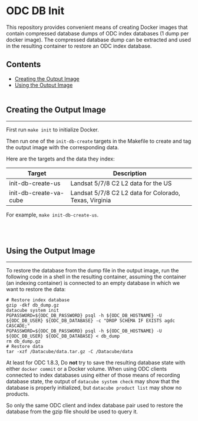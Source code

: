 # ODC DB Init

This repository provides convenient means of creating Docker images that contain compressed database dumps of ODC index databases (1 dump per docker image). The compressed database dump can be extracted and used in the resulting container to restore an ODC index database.

## Contents

* [Creating the Output Image](#create-output)
* [Using the Output Image](#use-output)
<br><br>

## <a name="create-output"></a> Creating the Output Image
-----

First run `make init` to initialize Docker.

Then run one of the `init-db-create` targets in the Makefile to create and tag the output image with the corresponding data.

Here are the targets and the data they index:

| Target                 | Description                          |
|------------------------|--------------------------------------|
| init-db-create-us      | Landsat 5/7/8 C2 L2 data for the US  |
| init-db-create-va-cube | Landsat 5/7/8 C2 L2 data for Colorado, Texas, Virginia                                                        |

For example, `make init-db-create-us`.

<br><br>

## <a name="use-output"></a> Using the Output Image
-----

To restore the database from the dump file in the output image, run the following code in a shell in the resulting container, assuming
the container (an indexing container) is connected to an empty database in which we want to restore the data:

```
# Restore index database
gzip -dkf db_dump.gz
datacube system init
PGPASSWORD=${ODC_DB_PASSWORD} psql -h ${ODC_DB_HOSTNAME} -U ${ODC_DB_USER} ${ODC_DB_DATABASE} -c "DROP SCHEMA IF EXISTS agdc CASCADE;"
PGPASSWORD=${ODC_DB_PASSWORD} psql -h ${ODC_DB_HOSTNAME} -U ${ODC_DB_USER} ${ODC_DB_DATABASE} < db_dump
rm db_dump.gz
# Restore data
tar -xzf /Datacube/data.tar.gz -C /Datacube/data
```

At least for ODC 1.8.3, Do **not** try to save the resulting database state with either `docker commit` or a Docker volume. When using ODC clients connected to index databases using either of those means of recording database state, the output of `datacube system check` may show that the database is properly initialized, but `datacube product list` may show no products.

So only the same ODC client and index database pair used to restore the database from the gzip file should be used to query it.
